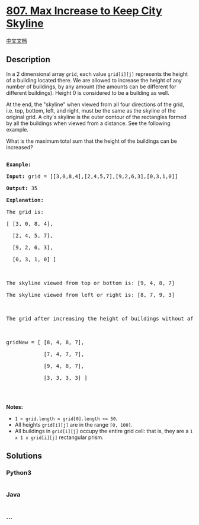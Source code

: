 # [807. Max Increase to Keep City Skyline](https://leetcode.com/problems/max-increase-to-keep-city-skyline)

[中文文档](/solution/0800-0899/0807.Max%20Increase%20to%20Keep%20City%20Skyline/README.md)

## Description

<p>In a 2 dimensional array <code>grid</code>, each value <code>grid[i][j]</code> represents the height of a building located there. We are allowed to increase the height of any number of buildings, by any amount (the amounts&nbsp;can be different for different buildings). Height&nbsp;0 is considered to be a&nbsp;building&nbsp;as well.&nbsp;</p>

<p>At the end, the &quot;skyline&quot; when viewed from all four directions&nbsp;of the grid, i.e.&nbsp;top, bottom, left, and right,&nbsp;must be the same as the&nbsp;skyline of the original grid. A city&#39;s skyline is the outer contour of the rectangles formed by all the buildings when viewed from a distance. See&nbsp;the following example.</p>

<p>What is the maximum total sum that the height of the buildings can be increased?</p>

<pre>

<strong>Example:</strong>

<strong>Input:</strong> grid = [[3,0,8,4],[2,4,5,7],[9,2,6,3],[0,3,1,0]]

<strong>Output:</strong> 35

<strong>Explanation:</strong> 

The grid is:

[ [3, 0, 8, 4], 

  [2, 4, 5, 7],

  [9, 2, 6, 3],

  [0, 3, 1, 0] ]



The skyline viewed from top or bottom is: [9, 4, 8, 7]

The skyline viewed from left or right is: [8, 7, 9, 3]



The grid after increasing the height of buildings without affecting skylines is:



gridNew = [ [8, 4, 8, 7],

            [7, 4, 7, 7],

            [9, 4, 8, 7],

            [3, 3, 3, 3] ]



</pre>

<p><strong>Notes: </strong></p>

<ul>
    <li><code>1 &lt; grid.length = grid[0].length &lt;= 50</code>.</li>
    <li>All heights <code>grid[i][j]</code> are in the range <code>[0, 100]</code>.</li>
    <li>All buildings in <code>grid[i][j]</code> occupy the entire grid cell: that is, they are a <code>1 x 1 x grid[i][j]</code> rectangular prism.</li>
</ul>

## Solutions

<!-- tabs:start -->

### **Python3**

```python

```

### **Java**

```java

```

### **...**

```

```

<!-- tabs:end -->
